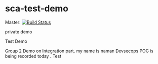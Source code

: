 # sca-test-demo

Master: [![Build Status](https://travis-ci.com/zhendong590/sca-test-demo.svg?branch=master)](https://travis-ci.com/zhendong590/sca-test-demo)

private demo


Test Demo

Group 2 Demo on Integration part.
my name is naman
Devsecops POC is being recorded today .
Test